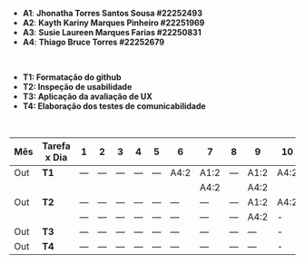 
- **A1**: **Jhonatha Torres Santos Sousa #22252493**
- **A2**: **Kayth Kariny Marques Pinheiro #22251969**
- **A3**: **Susie Laureen Marques Farias #22250831**
- **A4**: **Thiago Bruce Torres #22252679**
<br/>

- **T1: Formatação do github**
- **T2: Inspeção de usabilidade**
- **T3: Aplicação da avaliação de UX**
- **T4: Elaboração dos testes de comunicabilidade**
<br/>

| Mês | Tarefa x Dia | 1    | 2    | 3    | 4    | 5    | 6    | 7    | 8    | 9    | 10   | 11   | 12   | 13   | 14   | 15   | 
|-----|--------------|------|------|------|------|------|------|------|------|------|------|------|------|------|------|------|
| Out | **T1**       | —    | —    | —    | —    | —    | A4:2 | A1:2 | —    | A1:2 | A4:2 |  A3:2|  -   |   -  | -    | -    |
|     |              |      |      |      |      |      |      | A4:2 |      | A4:2 |      |      |      |      |      | -    |
| Out | **T2**       | —    | —    | —    | —    | —    | —    | —    | —    | A1:2 | A4:2 |   -  |   -  |   -  | -    | -    |
|     |              | —    | —    | —    | —    | —    | —    | —    | —    | A4:2 | -    |  -   |   -  |   -  | -    | -    |
| Out | **T3**       | —    | —    | —    | —    | —    | —    | —    | —    | —    | -    |  -   |   -  |   -  | -    | -    |
| Out | **T4**       | —    | —    | —    | —    | —    | —    | —    | —    | —    | -    |  -   |   -  |   -  |   -  | -    |


